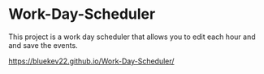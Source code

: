 # Work-Day-Scheduler

This project is a work day scheduler that allows you to edit each hour and and save the events.

https://bluekev22.github.io/Work-Day-Scheduler/
